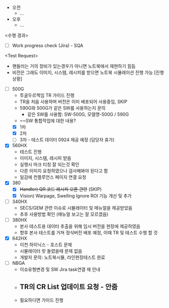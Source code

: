 - 오전
	- ...
- 오후
	- ...

<수행 경과>
- [ ] Work progress check (Jira) - SQA

\<Test Request>
- 핸들러는 거의 장비가 있는경우가 아니면 노트북에서 재현하기 힘듬
- 비전은 그래도 이미지, 시스템, 레시피를 받으면 노트북 시뮬레이션 진행 가능
[진행상황]
- [ ] 500G
	- 투굴두르책임 TR 가이드 진행
	- TR을 처음 사용하며 버전은 이미 배포되어 사용중임, SKIP
	- 590G와 500G가 같은 SW를 사용하는지 문의
		- 같은 SW를 사용함: SW-500G, 모델명-500G / 590G
	- ~~SW 통합작업에 대한 내용?
	- [x] 1차
	- [x] 2차
	- [ ] 3차 - 테스트 데이터 0924 제공 예정 (담당자 휴가)
- [x] 560HX
	- 테스트 진행
	- 이미지, 시스템, 레시피 받음
	- 실행시 마크 티칭 잘 되는것 확인
	- 다른 이미지 요청하였으나 검사해봐야 된다고 함
	- 일감에 컨플루언스 페이지 연결 요청
- [x] 380
	- [x] ~~Handler) QR 코드 레시피 오픈 관련~~ (SKIP)
	- [x] Vision) Warpage, Swelling Ignore ROI 기능 개선 및 추가
- [ ] 340HX
	- SECS/GEM 관련 이슈로 시뮬레이터 및 매뉴얼을 제공받았음
	- 추후 사용방법 확인 (매뉴얼 보고는 잘 모르겠음)
- [ ] 380HX
	- 본사 테스트용 데이터 추출을 위해 임시 버전을 현장에 제공하였음
	- 향후 본사 테스트를 거쳐 정식버전 배포 예정, 이때 TR 및 테스트 수행 할 것
- [x] 642HX
	- 이천 하이닉스 - 호스트 문제
	- 시뮬레이터 랏 돌렸을때 문제 없음
	- 개발자 문의: 노트북시뮬, 라인현장테스트 완료
- [ ] NBGA
	- 이슈유형변경 및 SW Jira task연결 재 안내
	- TR의 CR List 업데이트 요청 - 안줌
		- 
	- 필요하다면 가이드 진행